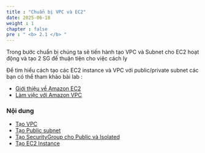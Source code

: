 ```yaml
---
title : "Chuẩn bị VPC và EC2"
date: 2025-06-18
weight : 1 
chapter : false
pre : " <b> 2.1 </b> "
---
```


Trong bước chuẩn bị chúng ta sẽ tiến hành tạo VPC và Subnet cho EC2 hoạt động và tạo 2 SG để thuận tiện cho việc cách ly

Để tìm hiểu cách tạo các EC2 instance và VPC với public/private subnet các bạn có thể tham khảo bài lab :
  - [Giới thiệu về Amazon EC2](https://000004.awsstudygroup.com/vi/)
  - [Làm việc với Amazon VPC](https://000003.awsstudygroup.com/vi/) 


### Nội dung
  - [Tạo VPC](2.1.1-createvpc/)
  - [Tạo Public subnet](2.1.2-createpublicsubnet/)
  - [Tạo SecurityGroup cho Public và Isolated](2.1.3-createSecurityGroup/)
  - [Tạo EC2 Instance](2.1.4-createec2/)

